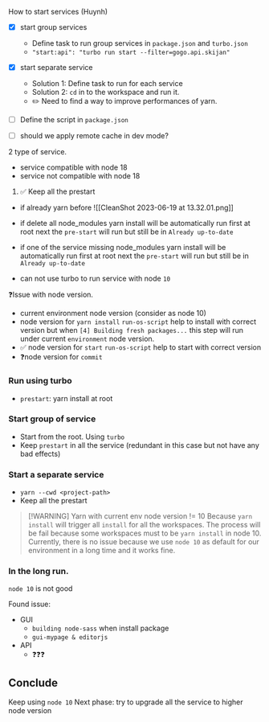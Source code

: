 
How to start services (Huynh)
- [x] start group services
	- Define task to run group services in `package.json` and `turbo.json`
	- `"start:api": "turbo run start --filter=gogo.api.skijan"`
- [x] start separate service
	- Solution 1: Define task to run for each service
	- Solution 2: `cd` in to the workspace and run it.
	- ✏️ Need to find a way to improve performances of yarn.
- [ ] Define the script in `package.json`
- [ ] should we apply remote cache in dev mode?


2 type of service.
- service compatible with node 18
- service not compatible with node 18


1. ✅ Keep all the prestart
- if already yarn before
![[CleanShot 2023-06-19 at 13.32.01.png]]
- if delete all node_modules
	yarn install will be automatically run first at root
	next the `pre-start` will run but still be in `Already up-to-date`
- if one of the service missing node_modules
	yarn install will be automatically run first at root
	next the `pre-start` will run but still be in `Already up-to-date`

- can not use turbo to run service with node `10`

❓Issue with node version.
- current environment node version (consider as node 10)
- node version for `yarn install`
	`run-os-script` help to install with correct version but when
	`[4] Building fresh packages...` this step will run under current `environment` node version.
- ✅ node version for `start` 
	`run-os-script` help to start with correct version
- ❓node version for `commit`


### Run using turbo
- `prestart`: yarn install at root

### Start group of service
- Start from the root. Using `turbo`
- Keep `prestart` in all the service (redundant in this case but not have any bad effects)

### Start a separate service
- `yarn --cwd <project-path>` 
- Keep all the prestart

> [!WARNING] Yarn with current env node version != 10
> Because `yarn install` will trigger all `install` for all the workspaces. The process will be fail because some workspaces must to be `yarn install` in node 10.
> Currently, there is no issue because we use `node 10` as default for our environment in a long time and it works fine.


### In the long run.
`node 10` is not good 

Found issue: 
- GUI
	- `building node-sass` when install package
	- `gui-mypage & editorjs`
- API
	- ❓❓❓

## Conclude
Keep using `node 10` 
Next phase: try to upgrade all the service to higher node version



